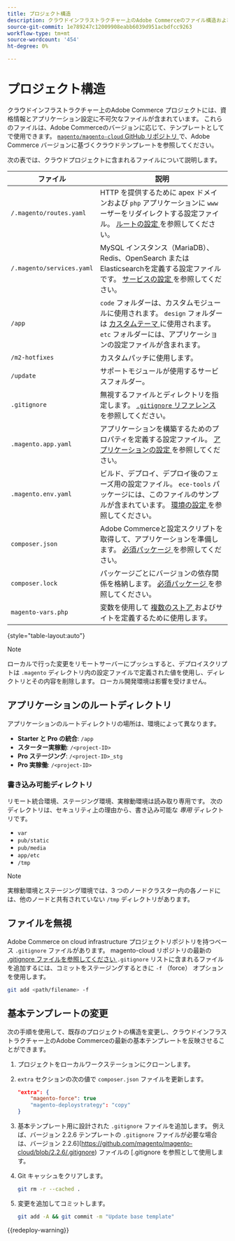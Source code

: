 ```yaml
---
title: プロジェクト構造
description: クラウドインフラストラクチャー上のAdobe Commerceのファイル構造およびプロジェクトテンプレートについて説明します。
source-git-commit: 1e789247c12009908eabb6039d951acbdfcc9263
workflow-type: tm+mt
source-wordcount: '454'
ht-degree: 0%

---
```


# プロジェクト構造

クラウドインフラストラクチャー上のAdobe Commerce プロジェクトには、資格情報とアプリケーション設定に不可欠なファイルが含まれています。 これらのファイルは、Adobe Commerceのバージョンに応じて、テンプレートとしてで使用できます。 [`magento/magento-cloud` GitHub リポジトリ ](https://github.com/magento/magento-cloud) で、Adobe Commerce バージョンに基づくクラウドテンプレートを参照してください。

次の表では、クラウドプロジェクトに含まれるファイルについて説明します。

| ファイル | 説明 |
| ------------------------- | ------------ |
| `/.magento/routes.yaml` | HTTP を提供するために apex ドメインおよび `php` アプリケーションに `www` ーザーをリダイレクトする設定ファイル。 [ ルートの設定 ](../routes/routes-yaml.md) を参照してください。 |
| `/.magento/services.yaml` | MySQL インスタンス（MariaDB）、Redis、OpenSearch またはElasticsearchを定義する設定ファイルです。 [ サービスの設定 ](../services/services-yaml.md) を参照してください。 |
| `/app` | `code` フォルダーは、カスタムモジュールに使用されます。 `design` フォルダーは [ カスタムテーマ ](../store/custom-theme.md) に使用されます。 `etc` フォルダーには、アプリケーションの設定ファイルが含まれます。 |
| `/m2-hotfixes` | カスタムパッチに使用します。 |
| `/update` | サポートモジュールが使用するサービスフォルダー。 |
| `.gitignore` | 無視するファイルとディレクトリを指定します。 [`.gitignore` リファレンス ](#ignoring-files) を参照してください。 |
| `.magento.app.yaml` | アプリケーションを構築するためのプロパティを定義する設定ファイル。 [ アプリケーションの設定 ](../application/configure-app-yaml.md) を参照してください。 |
| `.magento.env.yaml` | ビルド、デプロイ、デプロイ後のフェーズ用の設定ファイル。 `ece-tools` パッケージには、このファイルのサンプルが含まれています。 [ 環境の設定 ](../environment/configure-env-yaml.md) を参照してください。 |
| `composer.json` | Adobe Commerceと設定スクリプトを取得して、アプリケーションを準備します。 [ 必須パッケージ ](../development/overview.md#required-packages) を参照してください。 |
| `composer.lock` | パッケージごとにバージョンの依存関係を格納します。 [ 必須パッケージ ](../development/overview.md#required-packages) を参照してください。 |
| `magento-vars.php` | 変数を使用して [ 複数のストア ](../store/multiple-sites.md) およびサイトを定義するために使用します。 |

{style="table-layout:auto"}

>[!NOTE]
>
>ローカルで行った変更をリモートサーバーにプッシュすると、デプロイスクリプトは `.magento` ディレクトリ内の設定ファイルで定義された値を使用し、ディレクトリとその内容を削除します。 ローカル開発環境は影響を受けません。

## アプリケーションのルートディレクトリ

アプリケーションのルートディレクトリの場所は、環境によって異なります。

- **Starter と Pro の統合**: `/app`
- **スターター実稼動**: `/<project-ID>`
- **Pro ステージング**: `/<project-ID>_stg`
- **Pro 実稼働**: `/<project-ID>`

### 書き込み可能ディレクトリ

リモート統合環境、ステージング環境、実稼動環境は読み取り専用です。 次のディレクトリは、セキュリティ上の理由から、書き込み可能な *専用* ディレクトリです。

- `var`
- `pub/static`
- `pub/media`
- `app/etc`
- `/tmp`

>[!NOTE]
>
>実稼動環境とステージング環境では、3 つのノードクラスター内の各ノードには、他のノードと共有されていない `/tmp` ディレクトリがあります。

## ファイルを無視

Adobe Commerce on cloud infrastructure プロジェクトリポジトリを持つベース `.gitignore` ファイルがあります。 magento-cloud リポジトリの最新の [.gitignore ファイルを参照してください ](https://github.com/magento/magento-cloud/blob/master/.gitignore) `.gitignore` リストに含まれるファイルを追加するには、コミットをステージングするときに `-f` （force） オプションを使用します。

```bash
git add <path/filename> -f
```

## 基本テンプレートの変更

次の手順を使用して、既存のプロジェクトの構造を変更し、クラウドインフラストラクチャー上のAdobe Commerceの最新の基本テンプレートを反映させることができます。

1. プロジェクトをローカルワークステーションにクローンします。

1. `extra` セクションの次の値で `composer.json` ファイルを更新します。

   ```json
   "extra": {
       "magento-force": true
       "magento-deploystrategy": "copy"
   }
   ```

1. 基本テンプレート用に設計された `.gitignore` ファイルを追加します。 例えば、バージョン 2.2.6 テンプレートの `.gitignore` ファイルが必要な場合は、バージョン 2.2.6](https://github.com/magento/magento-cloud/blob/2.2.6/.gitignore) ファイルの [.gitignore を参照として使用します。

1. Git キャッシュをクリアします。

   ```bash
   git rm -r --cached .
   ```

1. 変更を追加してコミットします。

   ```bash
   git add -A && git commit -m "Update base template"
   ```

{{redeploy-warning}}

